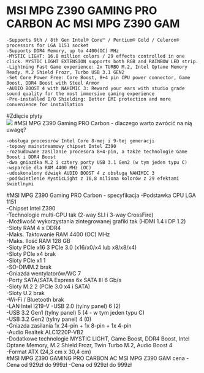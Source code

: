 # MSI MPG Z390 GAMING PRO CARBON AC MSI MPG Z390 GAM

    -Supports 9th / 8th Gen Intel® Core™ / Pentium® Gold / Celeron® processors for LGA 1151 socket
    -Supports DDR4 Memory, up to 4400(OC) MHz
    -MYSTIC LIGHT: 16.8 million colors / 29 effects controlled in one click. MYSTIC LIGHT EXTENSION supports both RGB and RAINBOW LED strip.
    -Lightning Fast Game experience: 2x TURBO M.2, Intel Optane Memory Ready. M.2 Shield Frozr, Turbo USB 3.1 GEN2
    -Set Core Power Free: Core Boost, 8+4 pin CPU power connector, Game Boost, DDR4 Boost with Steel Armor
    -AUDIO BOOST 4 with NAHIMIC 3: Reward your ears with studio grade sound quality for the most immersive gaming experience
    -Pre-installed I/O Shielding: Better EMI protection and more convenience for installation
#Zdięcie płyty  
![](file:///home/dprokopiak/Pulpit/puding.JPG)
#MSI MPG Z390 Gaming PRO Carbon - dlaczego warto zwrócić na nią uwagę?

    -obsługa procesorów Intel Core 8-mej i 9-tej generacji
    -topowy mainstreamowy chipset Intel Z390
    -rozbudowane zasilanie procesora 8+4-pin, a także technologie Game Boost i DDR4 Boost
    -dwa gniazdka M.2 i cztery porty USB 3.1 Gen2 (w tym jeden typu C)
    -wsparcie dla RAM 4400 MHz (OC)
    -udoskonalony dźwięk AUDIO BOOST 4 z obsługą NAHIMIC 3
    -podświetlenie MysticLight z 16,8 miliona kolorów z 29 efektami świetlnymi
 #MSI MPG Z390 Gaming PRO Carbon - specyfikacja
-Podstawka CPU 	LGA 1151<br>
-Chipset 	Intel Z390<br>
-Technologie multi-GPU 	tak (2-way SLI i 3-way CrossFire)<br>
-Możliwość wykorzystania zintegrowanej grafiki 	tak (HDMI 1.4 i DP 1.2)<br>
-Sloty RAM 	4 x DDR4<br>
-Maks. Taktowanie RAM 	4400 (OC) MHz<br>
-Maks. Ilość RAM 	128 GB<br>
-Sloty PCIe x16 	3 PCIe 3.0 (x16/x0/x4 lub x8/x8/x4)<br>
-Sloty PCIe x4 	brak<br>
-Sloty PCIe x1 	1<br>
-SO-DIMM.2 	brak<br>
-Gniazda wentylatorów/WC 	7<br>
-Porty SATA/SATA Express 	6x SATA III 6 Gb/s<br>
-Sloty M.2 	2 (PCIe 3.0 x4 i SATA)<br>
-Sloty U.2 	brak<br>
-Wi-Fi / Bluetooth 	brak<br>
-LAN 	Intel I219-V 
-USB 2.0 (tylny panel) 	6 (2)<br>
-USB 3.2 Gen1 (tylny panel) 	5 (4 - w tym jeden typu C)<br>
-USB 3.2 Gen2 (tylny panel) 	4 (0)<br>
-Gniazda zasilania 	1x 24-pin + 1x 8-pin + 1x 4-pin<br>
-Audio 	Realtek ALC1220P-VB2<br>
-Dodatkowe technologie 	MYSTIC LIGHT, Game Boost, DDR4 Boost, Intel Optane Memory, M.2 Shield Frozr, Twin Turbo M.2, Audio Boost 4<br>
-Format 	ATX (24,3 cm x 30,4 cm)<br>
 #MSI MPG Z390 GAMING PRO CARBON AC MSI MPG Z390 GAM cena
  -Cena od 929zł do 999zł
   -Cena od 929zł do 999zł
 